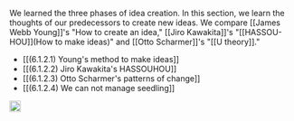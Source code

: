 
We learned the three phases of idea creation.
In this section, we learn the thoughts of our predecessors to create new ideas. We compare [[James Webb Young]]'s "How to create an idea," [[Jiro Kawakita]]'s "[[HASSOU-HOU]](How to make ideas)" and [[Otto Scharmer]]'s "[[U theory]]."

- [[(6.1.2.1) Young's method to make ideas]]
- [[(6.1.2.2) Jiro Kawakita's HASSOUHOU]]
- [[(6.1.2.3) Otto Scharmer's patterns of change]]
- [[(6.1.2.4) We can not manage seedling]]

<img src='https://scrapbox.io/api/pages/nishio/en/icon' alt='en.icon' height="19.5"/>